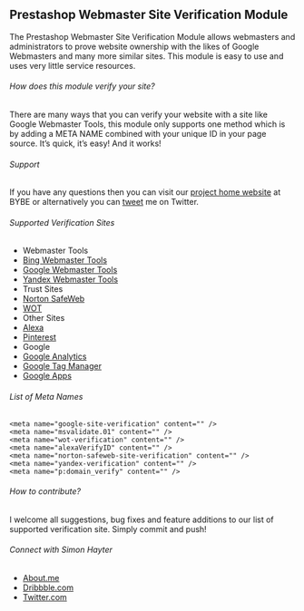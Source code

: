 ## Prestashop Webmaster Site Verification Module
The Prestashop Webmaster Site Verification Module allows webmasters and administrators to prove website ownership with the likes of Google Webmasters and many more similar sites. This module is easy to use and uses very little service resources.

###### How does this module verify your site?
There are many ways that you can verify your website with a site like Google Webmaster Tools, this module only supports one method which is by adding a META NAME combined with your unique ID in your page source.  It’s quick, it’s easy! And it works!

###### Support
If you have any questions then you can visit our [project home website](https://www.bybe.net/prestashop-webmaster-site-verification/) at BYBE or alternatively you can [tweet](https://twitter.com/simonhayteruk) me on Twitter. 

###### Supported Verification Sites
- Webmaster Tools
 - [Bing Webmaster Tools](http://www.bing.com/webmaster/help/how-to-verify-ownership-of-your-site-afcfefc6)
 - [Google Webmaster Tools](https://support.google.com/webmasters/answer/35659?vid=1-635750926115294249-375142463137913805)
 - [Yandex Webmaster Tools](https://yandex.com/support/webmaster/service/rights.xml)
- Trust Sites
 - [Norton SafeWeb](https://safeweb.norton.com/help/site_owners)
 - [WOT](https://www.mywot.com/wiki/Verify_your_website) 
- Other Sites
 - [Alexa](http://www.alexa.com/siteowners/claim)
 - [Pinterest](https://help.pinterest.com/en/articles/confirm-your-website)
- Google
 - [Google Analytics](https://support.google.com/webmasters/answer/35659?vid=1-635750926115294249-375142463137913805)
 - [Google Tag Manager](https://support.google.com/webmasters/answer/35659?vid=1-635750926115294249-375142463137913805)
 - [Google Apps](https://support.google.com/webmasters/answer/35659?vid=1-635750926115294249-375142463137913805)

###### List of Meta Names 
```
<meta name="google-site-verification" content="" />
<meta name="msvalidate.01" content="" />
<meta name="wot-verification" content="" />
<meta name="alexaVerifyID" content="" />
<meta name="norton-safeweb-site-verification" content="" />
<meta name="yandex-verification" content="" />
<meta name="p:domain_verify" content="" />
```

###### How to contribute?
I welcome all suggestions, bug fixes and feature additions to our list of supported verification site. Simply commit and push! 

###### Connect with Simon Hayter

- [About.me](https://about.me/simonhayter)
- [Dribbble.com](https://dribbble.com/simonhayter)
- [Twitter.com](https://twitter.com/simonhayteruk)